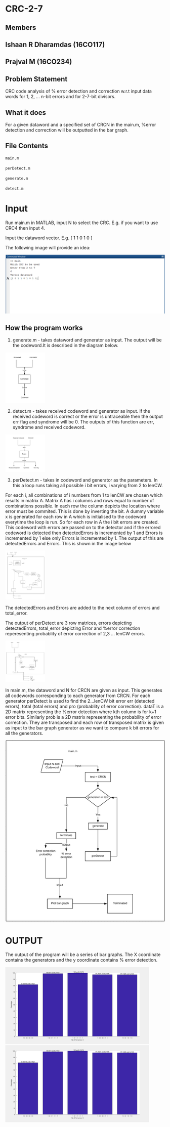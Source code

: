 # CRC-2-7 

Members
---
## Ishaan R Dharamdas (16CO117)
## Prajval M (16CO234)

Problem Statement
---

CRC code analysis of % error detection and correction w.r.t input data words for 1, 2, ... n-bit errors and for 2-7-bit divisors.

What it does
---

For a given dataword and a specified set of CRCN in the main.m, %error detection and correction will be outputted in the bar graph.

File Contents
---

```
main.m

perDetect.m

generate.m

detect.m
```

Input
===
Run main.m in MATLAB, input N to select the CRC. E.g. if you want to use CRC4 then input 4. 

Input the dataword vector. E.g. [ 1 1 0 1 0 ]

The following image will provide an idea:

<img src="images/input.PNG">

How the program works
---

1. generate.m - takes dataword and generator as input. The output will be the codeword.It is described in the diagram below.

<img src="images/generate.png" width="25%">

2. detect.m - takes received codeword and generator as input. If the received codeword is correct or the error is untraceable then the output err flag and syndrome will be 0. The outputs of this function are err, syndrome and received codeword.

<img src="images/detect.png" width="25%">

3. perDetect.m - takes in codeword and generator as the parameters. In this a loop runs taking all possible i bit errors, i varying from 2 to lenCW. 

For each i, all combinations of i numbers from 1 to lenCW are chosen which results in matrix A.
Matrix A has i columns and rows equal to number of combinations possible. In each row the column depicts the location where error must be commited. This is done by inverting the bit. A dummy variable x is generated for each row in A which is initialised to the codeword everytime the loop is run.
So for each row in A the i bit errors are created. This codeword with errors are passed on to the detector and if the errored codeword is detected then detectedErrors is incremented by 1 and Errors is incremented by 1 else only Errors is incremented by 1. The output of this are detectedErrors and Errors. This is shown in the image below

<img src="images/generate_errors.png" width="25%">

The detectedErrors and Errors are added to the next column of errors and total_error.

The output of perDetect are 3 row matrices, errors depicting detectedErrors, total_error depicting Error and %error correction reperesenting probablity of error correction of 2,3 ... lenCW errors.

<img src="images/perDetect.png" width="25%">

In main.m, the dataword and N for CRCN are given as input. This generates all codewords corresponding to each generator from CRCN.
For each generator perDetect is used to find the 2...lenCW bit error err (detected errors), total (total errors) and pro (probablity of error correction). dataT is a 2D matrix representing the %error detection where kth column is for k+1 error bits. Similarly prob is a 2D matrix representing the probability of error correction. They are transposed and each row of transposed matrix is given as input to the bar graph generator as we want to compare k bit errors for all the generators.

<img src="images/MAIN_1.PNG">

OUTPUT
===

The output of the program will be a series of bar graphs. The X coordinate contains the generators and the y coordinate contains % error detection.

<img src="images/graph1.PNG" width="90%">

<img src="images/graph1.PNG" width="90%">
